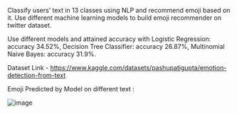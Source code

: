 Classify users’ text in 13 classes using NLP and recommend emoji based on it. Use different machine learning models to build emoji recommender on twitter dataset.

Use different models and attained accuracy with Logistic Regression: accuracy 34.52%, Decision Tree Classifier: accuracy 26.87%, Multinomial Naive Bayes: accuracy 31.9%.

Dataset Link - https://www.kaggle.com/datasets/pashupatigupta/emotion-detection-from-text

Emoji Predicted by Model on different text : 

![image](https://user-images.githubusercontent.com/55323568/224512752-2bbaf87e-c7e1-4c9f-b76a-82ec9b20a92e.png)
